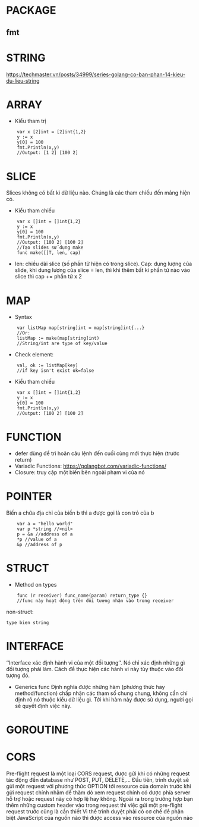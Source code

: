 # PACKAGE
## fmt
# STRING
 https://techmaster.vn/posts/34999/series-golang-co-ban-phan-14-kieu-du-lieu-string
# ARRAY
- Kiểu tham trị
```Golang
    var x [2]int = [2]int{1,2}
    y := x
    y[0] = 100
    fmt.Println(x,y)
    //Output: [1 2] [100 2]
```
# SLICE
Slices không có bất kì dữ liệu nào. Chúng là các tham chiếu đến mảng hiện có.
- Kiểu tham chiếu
```Golang
    var x []int = []int{1,2}
    y := x
    y[0] = 100
    fmt.Println(x,y)
    //Output: [100 2] [100 2]
    //Tạo slides sử dụng make
    func make([]T, len, cap)
```
- len: chiều dài slice (số phần tử hiện có trong slice). Cap: dung lượng của slide, khi dung lượng của slice = len, thì khi thêm bất kì phần tử nào vào slice thì cap += phần tử x 2
# MAP
- Syntax
```Golang
    var listMap map[string]int = map[string]int{...}
    //Or:
    listMap := make(map[string]int)
    //String/int are type of key/value

```
- Check element:
```Golang
    val, ok := listMap[key]
    //if key isn't exist ok=false
```
- Kiểu tham chiếu
```Golang
    var x []int = []int{1,2}
    y := x
    y[0] = 100
    fmt.Println(x,y)
    //Output: [100 2] [100 2]
```
# FUNCTION
- defer dùng để trì hoãn câu lệnh đến cuối cùng mới thực hiện (trước return)
- Variadic Functions: https://golangbot.com/variadic-functions/ 
- Closure: truy cập một biến bên ngoài phạm vi của nó
# POINTER
Biến a chứa địa chỉ của biến b thì a được gọi là con trỏ của b
```Golang
    var a = "hello world"
    var p *string //<nil>
    p = &a //address of a
    *p //value of a
    &p //address of p

```
# STRUCT
- Method on types
```Golang
    func (r receiver) func_name(param) return_type {}
    //func này hoạt động trên đối tượng nhận vào trong receiver 
```
non-struct:
```golang
type bien string
```

# INTERFACE
‘‘Interface xác định hành vi của một đối tượng’’. Nó chỉ xác định những gì đối tượng phải làm. Cách để thực hiện các hành vi này tùy thuộc vào đối tượng đó.
- Generics func
Định nghĩa được những hàm (phương thức hay method/function) chấp nhận các tham số chung chung, không cần chỉ định rõ nó thuộc kiểu dữ liệu gì. Tới khi hàm này được sử dụng, người gọi sẽ quyết định việc này.

# GOROUTINE

# CORS
Pre-flight request là một loại CORS request, được gửi khi có những request tác động đến database như POST, PUT, DELETE,... Đầu tiên, trình duyệt sẽ gửi một request với phương thức OPTION tới resource của domain trước khi gửi request chính nhằm để thăm dò xem request chính có được phía server hỗ trợ hoặc request này có hợp lệ hay không. Ngoài ra trong trường hợp bạn thêm những custom header vào trong request thì việc gửi một pre-flight request trước cũng là cần thiết
Vì thế trình duyệt phải có cơ chế để phân biệt JavaScript của nguồn nào thì được access vào resource của nguồn nào
